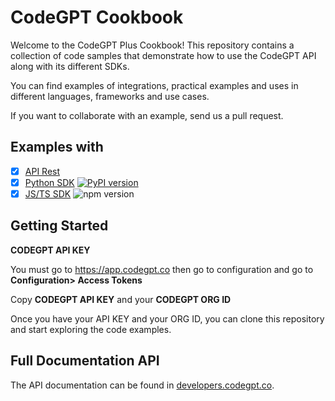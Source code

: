 # CodeGPT Cookbook

Welcome to the CodeGPT Plus Cookbook! 
This repository contains a collection of code samples that demonstrate how to use the CodeGPT API along with its different SDKs.

You can find examples of integrations, practical examples and uses in different languages, frameworks and use cases.

If you want to collaborate with an example, send us a pull request.

## Examples with
 - [x]  [API Rest](https://developers.codegpt.co)
 - [x]  [Python SDK](https://pypi.org/project/judini/) [![PyPI version](https://img.shields.io/pypi/v/judini.svg)](https://pypi.org/project/judini/)
 - [x]  [JS/TS SDK](https://www.npmjs.com/package/judini) ![npm version](https://img.shields.io/npm/v/judini)

## Getting Started

**CODEGPT API KEY**  

You must go to https://app.codegpt.co then go to configuration and go to **Configuration> Access Tokens**

Copy **CODEGPT API KEY** and your **CODEGPT ORG ID**

Once you have your API KEY and your ORG ID, you can clone this repository and start exploring the code examples.

## Full Documentation API
The API documentation can be found in [developers.codegpt.co](https://developers.codegpt.co).

